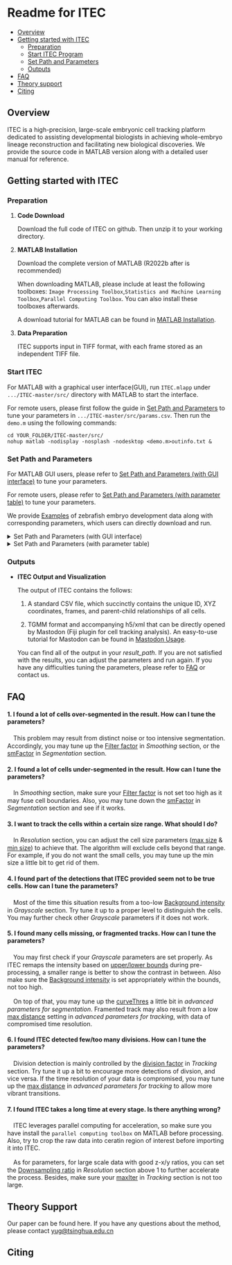 # Readme for ITEC

* [Overview](#Overview)
* [Getting started with ITEC](#Getting-started-with-ITEC)
    * [Preparation](#Preparation)
    * [Start ITEC Program](#Start-ITEC-Program)
    * [Set Path and Parameters](#Set-Path-and-Parameters)
    * [Outputs](#Outputs)
* [FAQ](#FAQ)
* [Theory support](#Theory-support)
* [Citing](#Citing)

## Overview

ITEC is a high-precision, large-scale embryonic cell tracking platform dedicated to assisting developmental biologists in achieving whole-embryo lineage reconstruction and facilitating new biological discoveries. We provide the source code in MATLAB version along with a detailed user manual for reference.


## Getting started with ITEC

### Preparation

1. **Code Download**

   Download the full code of ITEC on github. Then unzip it to your working directory.

2. **MATLAB Installation**

   Download the complete version of MATLAB (R2022b after is recommended)

   When downloading MATLAB, please include at least the following toolboxes: `Image Processing Toolbox`,`Statistics and Machine Learning Toolbox`,`Parallel Computing Toolbox`. You can also install these toolboxes afterwards.

   A download tutorial for MATLAB can be found in [MATLAB Installation](documents/MATLAB%20Installation.md).

3. **Data Preparation**

   ITEC supports input in TIFF format, with each frame stored as an independent TIFF file.

### Start ITEC

For MATLAB with a graphical user interface(GUI), run `ITEC.mlapp` under `.../ITEC-master/src/` directory with MATLAB to start the interface.

For remote users, please first follow the guide in [Set Path and Parameters](#Set-Path-and-Parameters) to tune your parameters in `.../ITEC-master/src/params.csv`. Then run the `demo.m` using the following commands:
   
```
cd YOUR_FOLDER/ITEC-master/src/ 
nohup matlab -nodisplay -nosplash -nodesktop <demo.m>outinfo.txt &
```

### Set Path and Parameters

For MATLAB GUI users, please refer to [Set Path and Parameters (with GUI interface)](#Set-Path-and-Parameters-with-GUI-interface) to tune your parameters.

For remote users, please refer to [Set Path and Parameters (with parameter table)](#Set-Path-and-Parameters-with-parameter-table) to tune your parameters.

We provide [Examples](examples/README.md) of zebrafish embryo development data along with corresponding parameters, which users can directly download and run.

<details>
<summary> Set Path and Parameters (with GUI interface) </summary>

#### 1. Import

   On the *Import* page, you can set the path to load your dataset and output tracking results. You may also set the frame range you want to analyze.   

   
   You may also import your .csv of parameters directly **if you have runned ITEC previously**. Click ‘I want to import parameters directly from a parameter file’ on the *import* page, and set the path to load the file. Path and parameters will be loaded automatically. Please refer to [Set Path and Parameters (with parameter table)](#Set-Path-and-Parameters-with-parameter-table) for their names in table.

   <img width="504" height="378" alt="幻灯片1" src="https://github.com/user-attachments/assets/ba514c31-9d37-469e-8200-35ca6bbcd061" />


#### 2. General Parameters

   ----------Resolution----------

   **z-x/y ratio** : the ratio of Z resolution OVER X/Y resolution. Z resolution refers to the distance between z-layers, and X/Y resolution refers to the distance between neighboring pixels. For example, if each pixel between x and y in a dataset represents 0.25 μm, and the distance between adjacent z-layers is 1 μm, then the z-x/y ratio should be set to 4. Most datasets are anisotropic, meaning the z-x/y ratio is usually greater than 1.

   **Cell size** : the volume range of cells, unit in voxels. The algorithm will not detect cells beyond that range, so generally a loose range is preferred.

   **Downsampling ratio** : the ratio of downsizing xy plane to speed up the processing. For example, a ratio of 2 will rescale a slice of 1920 \* 1080 to 960 \* 540. This ratio should be no more than z-x/y ratio to ensure detection performance.


   ----------Grayscale----------

   **Intensity upper bound** : Pixels whose grayscale is above that bound will be set to that bound to ensure the contrast between pixels. We recommend choosing the upper intensity quantile of cells as this bound.

   **Intensity lower bound** : Similar to the upper bound, the algorithm will reset pixels below that bound to 0 and further enhance contrast. We recommend setting the lower intensity quantile of the background region as this bound.

   **Background intensity** : a general threshold of the background grayscale. Cells with grayscale below the threshold won’t be detected.


   ----------Smoothing----------

   **Filter factor** : the standard deviation of the Gaussian filter used for smoothing. You can increase it to get more consistent segmentation. Usual range is [1, 5].
   

<img width="504" height="378" alt="幻灯片2" src="https://github.com/user-attachments/assets/b4b3067b-ee38-496d-8fa2-818feb3ced39" />

      

#### 3. Processing Parameters

   ----------Segmentation----------

   **Save visualization results** : flags whether to save the visualization results. The segmentation result of each frame will be saved as a TIFF file. You may choose no to speed up the process.

   **smFactor** : can increase it to prevent over-segmentation. Usual range is [0.2, 2].

   **curvesThres** : The threshold of detecting seeds for core regions, usually -5. If too many cells are detected, you should lower this value; if too few cells are detected, you should increase it (up to -3). 

   **foreThres** : The threshold of detecting boundaries, usually +3. Can be lowered to down to +1 to encourage boundary detection.

   **Intensity difference** : Usually 0. Can increase it to get better segmentation result given that the grayscale difference between the cells and background is distinct.
   
   

   ----------Tracking----------

   **maxIter** : The max number of iteration steps of error correction. Usually 3~5 is enough for convergence. Can increase it if results vary much with the iterations.

   **division factor** : The confidence level for division detection. Can increase it to detect more divisions. Usual range is [0.9, 1].

   **Save augmented seg. Results** : flags whether to save the segmentation results after error-correction-based tracking. Note that the error correction process may change the previous segmentation result to achieve better linkage.

   **Use motion flow estimation** : flags whether to apply motion flow methods during registration. The use of motion flow often achieves better results.

   **max distance** : a rough bound of the maximum displacement in pixels from frame t to t+1 (e.g. in division case, the displacement from the division spot to the location of a child in the next frame). It is used to exclude too far transition between frames. Usually 50 is fine. You may decrease it if you find some unreasonable transitions.
   

  <img width="504" height="378" alt="幻灯片3" src="https://github.com/user-attachments/assets/56efe5e7-1128-4c6e-8186-c85a224de0d4" />
  

   
#### 4. Start Tracking

   After you have set all the parameters, turn to the *Start Tracking* page. Click *save* button to save path and parameters above. Then click *Run* button to start ITEC!
   

  <img width="504" height="378" alt="幻灯片4" src="https://github.com/user-attachments/assets/84a1e7fd-9637-4dd1-b9bf-4590020d9b84" />
  


</details>

<details>
<summary> Set Path and Parameters (with parameter table) </summary>

#### 1. General Parameters

   <div>

   | Params | Name in UI | Descrption | Comments |
   | ---------- | -----------| ----------|---------|
   | *z\_resolution*   | z-x/y ratio | the ratio of Z resolution OVER X/Y resolution. Z resolution refers to the distance between Z layers, in um typically. X/Y resolution refers to the real distance between neighbouring pixels | Your may derive the X/Y resolution by dividing the real length of the scope(1mm, e.g.) by the number of pixels along X direction(700, e.g.). The typical ratio should be no less than 1 |
   | *minSize* | Cell Size | the area lower bound of cells along xy plane, unit in pixels | The algorithm will not detect cells below that bound, so generally a loose threshold is preferred |
   | *maxSize* | Cell Size | the area upper bound of cells along xy plane, unit in pixels | The algorithm will not detect cells beyond that bound, so generally a loose threshold is preferred |
   | *scale\_term* | Intensity upper bound | Pixels whose grayscale is above that bound will be set to that bound to ensure the contrast between pixels | You may use ImageJ to choose the upper quantile of the intensity as this bound |
   | *clipping* | Intensity lower bound | Similar to the upper bound, the algorithm will reset pixels below that bound to 0 and further enhance contrast | For generally dark data, 0 should be fine, while it can be increased when the background noise is generally high |
   | *bgIntensity* | Background intensity | a general threshold of the grayscale of the background compared to the cells. Cells with intensity below that threshold won’t be detected | You may use ImageJ to help you set an approximate value |
   | *filter\_sigma* | Filter factor | the intensity of the Gaussian filter used to highlight signals. | You can increase it when background noise is high, or to get more conservative  segmentation. Usual range is [1, 5] |
   
   </div>

#### 2. Segmentation Parameters
   
   <div>

   | Params | Name in UI | Descrption | Comments |
   | ---------- | -----------| ----------|---------|
   | *visualization*   | Save visualization results | flags whether to save the visualized results | You may choose no to speed up the process |
   | *smFactor* | smFactor | controls the power of segmentation | You can increase it to prevent over-segmentation. Usual range is [0.3, 2] |
   | *curvesThres* | curvesThres | The threshold of detecting seeds for core regions | Usually -5. Can be increased to up to -3 to encourage cellular core detection |
   | *foreThres* | foreThres | The threshold of detecting boundaries | Usually +3. Can be lowered to down to 1 to encourage boundary detection |
   | *diffIntensity* | Intensity difference | controls segmentation based on intensity difference between the cells and background | Usually 0. Can increase it to get better segmentation results when the difference is distinct |
   
   </div>


#### 3. Tracking Parameters
   
   <div>

   | Params | Name in UI | Descrption | Comments |
   | ---------- | -----------| ----------|---------|
   | *maxIter*   | maxIter | The max number of iteration steps of error correction | Usually 3~5 is enough for convergence. Can increase it if results vary much with the iterations |
   | *division\_thres* | division factor | The intensity of detecting divisions | Can increase it to detect more divisions. Usual range is [0.9, 1] |
   | *saveAllResults* | Save augmented seg. Results | flags whether to save the segmentation results after error-correction-based tracking | Note that the error correction process may change the previous segmentation result to achieve better linkage |
   | *useMotionFlow* | Use motion flow estimation | flags whether to apply motion flow methods during registration | The use of motion flow often achieves better results |
   | *max\_dist* | Max distance | a rough bound of the maximum displacement in pixels from frame t to t+1 | It is used to exclude too far transition between frames. Usually 50 is fine. You may decrease it if you find some unreasonable transitions |
   
   </div>

</details>

### Outputs

* **ITEC Output and Visualization**

   The output of ITEC contains the follows: 

   1. A standard CSV file, which succinctly contains the unique ID, XYZ coordinates, frames, and parent-child relationships of all cells.

   2. TGMM format and accompanying h5/xml that can be directly opened by Mastodon (Fiji plugin for cell tracking analysis). An easy-to-use tutorial for Mastodon can be found in [Mastodon Usage](documents/Mastodon%20Usage.md).


   You can find all of the output in your *result\_path*. If you are not satisfied with the results, you can adjust the parameters and run again. If you have any difficulties tuning the parameters, please refer to [FAQ](#FAQ) or contact us.


## FAQ

#### 1. I found a lot of cells over-segmented in the result. How can I tune the parameters?

　This problem may result from distinct noise or too intensive segmentation. Accordingly, you may tune up the <ins>Filter factor</ins> in *Smoothing* section, or the <ins>smFactor</ins> in *Segmentation* section.

#### 2. I found a lot of cells under-segmented in the result. How can I tune the parameters?

　In *Smoothing* section, make sure your <ins>Filter factor</ins> is not set too high as it may fuse cell boundaries. Also, you may tune down the <ins>smFactor</ins> in *Segmentation* section and see if it works.

#### 3. I want to track the cells within a certain size range. What should I do?

　In *Resolution* section, you can adjust the cell size parameters (<ins>max size</ins> & <ins>min size</ins>) to achieve that. The algorithm will exclude cells beyond that range. For example, if you do not want the small cells, you may tune up the min size a little bit to get rid of them.

#### 4. I found part of the detections that ITEC provided seem not to be true cells. How can I tune the parameters?

　Most of the time this situation results from a too-low <ins>Background intensity</ins> in *Grayscale* section. Try tune it up to a proper level to distinguish the cells. You may further check other *Grayscale* parameters if it does not work.

#### 5. I found many cells missing, or fragmented tracks. How can I tune the parameters?

　You may first check if your *Grayscale* parameters are set properly. As ITEC remaps the intensity based on <ins>upper/lower bounds</ins> during pre-processing, a smaller range is better to show the contrast in between. Also make sure the <ins>Background intensity</ins> is set appropriately within the bounds, not too high. 

　On top of that, you may tune up the <ins>curveThres</ins> a little bit in *advanced parameters for segmentation*. Framented track may also result from a low <ins>max distance</ins> setting in *advanced parameters for tracking*, with data of compromised time resolution.

#### 6. I found ITEC detected few/too many divisions. How can I tune the parameters?

　Division detection is mainly controlled by the <ins>division factor</ins> in *Tracking* section. Try tune it up a bit to encourage more detections of divsion, and vice versa. If the time resolution of your data is compromised, you may tune up the <ins>max distance</ins> in *advanced parameters for tracking* to allow more vibrant transitions.

#### 7. I found ITEC takes a long time at every stage. Is there anything wrong?

　ITEC leverages parallel computing for acceleration, so make sure you have install the `parallel computing toolbox` on MATLAB before processing. Also, try to crop the raw data into ceratin region of interest before importing it into ITEC.

　As for parameters, for large scale data with good z-x/y ratios, you can set the <ins>Downsampling ratio</ins> in *Resolution* section above 1 to further accelerate the process. Besides, make sure your <ins>maxIter</ins> in *Tracking* section is not too large. 



## Theory Support

   Our paper can be found here. If you have any questions about the method, please contact <yug@tsinghua.edu.cn>



## Citing
